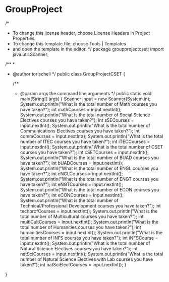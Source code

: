 # GroupProject
/*
 * To change this license header, choose License Headers in Project Properties.
 * To change this template file, choose Tools | Templates
 * and open the template in the editor.
 */
package groupprojectcset;
import java.util.Scanner;

/**
 *
 * @author torischell
 */
public class GroupProjectCSET {


    /**
     * @param args the command line arguments
     */
    public static void main(String[] args) {
        Scanner input = new Scanner(System.in);
        System.out.println("What is the total number of Math courses you have taken?");
        int mathCourses = input.nextInt();
        System.out.println("What is the total number of Social Science Electives courses you have taken?");
        int sSECourses = input.nextInt();
        System.out.println("What is the total number of Communications Electives courses you have taken?");
        int commCourses = input.nextInt();
        System.out.println("What is the total number of ITEC courses you have taken?");
        int iTECCourses = input.nextInt();
        System.out.println("What is the total number of CSET courses you have taken?");
        int cSETCourses = input.nextInt();
        System.out.println("What is the total number of BUAD courses you have taken?");
        int bUADCourses = input.nextInt();
        System.out.println("What is the total number of ENGL courses you have taken?");
        int eNGLCourses = input.nextInt();
        System.out.println("What is the total number of ENGT courses you have taken?");
        int eNGTCourses = input.nextInt();
        System.out.println("What is the total number of ECON courses you have taken?");
        int eCONCourses = input.nextInt();
        System.out.println("What is the total number of Technical/Professional Development courses you have taken?");
        int techprofCourses = input.nextInt();
        System.out.println("What is the total number of Multicultural courses you have taken?");
        int multiCultCourses = input.nextInt();
        System.out.println("What is the total number of Humanities courses you have taken?");
        int humanitiesCourses = input.nextInt();
        System.out.println("What is the total number of INFS courses you have taken?");
        int iNFSCourse = input.nextInt();
        System.out.println("What is the total number of Natural Science Electives courses you have taken?");
        int natSciCourses = input.nextInt();
        System.out.println("What is the total number of Natural Science Electives with Lab courses you have taken?");
        int natSciElectCourses = input.nextInt();
    }
    
}
